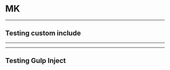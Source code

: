 # MK

<div data-include="docs/nav.html"></div>

---

## Testing custom include

<div data-include="test.html" data-highlight></div>

---

<div data-include="test2.html" data-highlight></div>

---

## Testing Gulp Inject

<!-- inject:css -->
<!-- endinject -->

